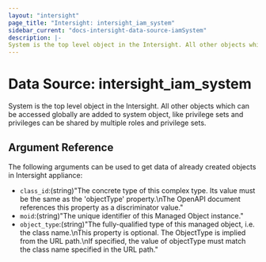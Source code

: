 ```yaml
---
layout: "intersight"
page_title: "Intersight: intersight_iam_system"
sidebar_current: "docs-intersight-data-source-iamSystem"
description: |-
System is the top level object in the Intersight. All other objects which can be accessed globally are added to system object, like privilege sets and privileges can be shared by multiple roles and privilege sets.
---
```


# Data Source: intersight_iam_system
System is the top level object in the Intersight. All other objects which can be accessed globally are added to system object, like privilege sets and privileges can be shared by multiple roles and privilege sets.
## Argument Reference
The following arguments can be used to get data of already created objects in Intersight appliance:
* `class_id`:(string)"The concrete type of this complex type. Its value must be the same as the 'objectType' property.\nThe OpenAPI document references this property as a discriminator value."
* `moid`:(string)"The unique identifier of this Managed Object instance."
* `object_type`:(string)"The fully-qualified type of this managed object, i.e. the class name.\nThis property is optional. The ObjectType is implied from the URL path.\nIf specified, the value of objectType must match the class name specified in the URL path."
